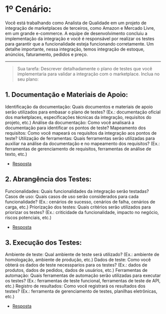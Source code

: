 # 1º Cenário:
Você está trabalhando como Analista de Qualidade em um projeto de integração de marketplaces de terceiros, como Amazon e Mercado Livre, em um grande e-commerce. A equipe de desenvolvimento concluiu a implementação da integração e você é responsável por realizar os testes para garantir que a funcionalidade esteja funcionando corretamente. Um detalhe importante, nessa integração, temos integração de estoque, anúncios, faturamento, pedidos e preço.

---
> Sua tarefa:
Descrever detalhadamente o plano de testes que você implementaria para validar a integração com o marketplace. Inclua no seu plano:

## 1. Documentação e Materiais de Apoio:

Identificação da documentação: Quais documentos e materiais de apoio serão utilizados para embasar o plano de testes? (Ex.: documentação oficial dos marketplaces, especificações técnicas da integração, requisitos do projeto, etc.)
Análise da documentação: Como você analisará a documentação para identificar os pontos de teste?
Mapeamento dos requisitos: Como você mapeará os requisitos da integração aos pontos de teste?
Utilização de ferramentas: Quais ferramentas serão utilizadas para auxiliar na análise da documentação e no mapeamento dos requisitos? (Ex.: ferramentas de gerenciamento de requisitos, ferramentas de análise de texto, etc.)

- [Resposta](1_Documentação_e_materiais_de_apoio.md)

## 2. Abrangência dos Testes:

Funcionalidades: Quais funcionalidades da integração serão testadas?
Casos de uso: Quais casos de uso serão considerados para cada funcionalidade? (Ex.: cenários de sucesso, cenários de falha, cenários de carga, etc.)
Priorização dos testes: Quais critérios serão utilizados para priorizar os testes? (Ex.: criticidade da funcionalidade, impacto no negócio, riscos potenciais, etc.)

- [Resposta](2_Abrangencia_dos_testes.md)

## 3. Execução dos Testes:

Ambiente de teste: Qual ambiente de teste será utilizado? (Ex.: ambiente de homologação, ambiente de produção, etc.)
Dados de teste: Como você obterá os dados de teste necessparios para os testes? (Ex.: dados de produtos, dados de pedidos, dados de usuários, etc.)
Ferramentas de automação: Quais ferramentas de automação serão utilizadas para executar os testes? (Ex.: ferramentas de teste funcional, ferramentas de teste de API, etc.)
Registro de resultados: Como você registrará os resultados dos testes? (Ex.: ferramenta de gerenciamento de testes, planilhas eletrônicas, etc.)

- [Resposta](3_Execucao_dos_testes.md)